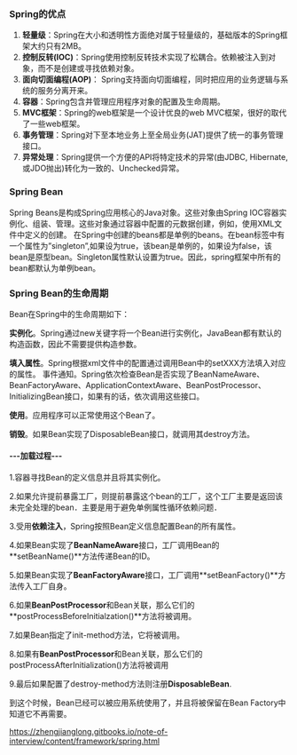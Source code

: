 ### Spring的优点

1. **轻量级**：Spring在大小和透明性方面绝对属于轻量级的，基础版本的Spring框架大约只有2MB。
2. **控制反转\(IOC\)**：Spring使用控制反转技术实现了松耦合。依赖被注入到对象，而不是创建或寻找依赖对象。
3. **面向切面编程\(AOP\)**： Spring支持面向切面编程，同时把应用的业务逻辑与系统的服务分离开来。
4. **容器**：Spring包含并管理应用程序对象的配置及生命周期。
5. **MVC框架**：Spring的web框架是一个设计优良的web MVC框架，很好的取代了一些web框架。
6. **事务管理**：Spring对下至本地业务上至全局业务\(JAT\)提供了统一的事务管理接口。
7. **异常处理**：Spring提供一个方便的API将特定技术的异常\(由JDBC, Hibernate, 或JDO抛出\)转化为一致的、Unchecked异常。

### Spring Bean

Spring Beans是构成Spring应用核心的Java对象。这些对象由Spring IOC容器实例化、组装、管理。这些对象通过容器中配置的元数据创建，例如，使用XML文件中定义的创建。 在Spring中创建的beans都是单例的beans。在bean标签中有一个属性为”singleton”,如果设为true，该bean是单例的，如果设为false，该bean是原型bean。Singleton属性默认设置为true。因此，spring框架中所有的bean都默认为单例bean。

### Spring Bean的生命周期

Bean在Spring中的生命周期如下：

**实例化**。Spring通过new关键字将一个Bean进行实例化，JavaBean都有默认的构造函数，因此不需要提供构造参数。

**填入属性**。Spring根据xml文件中的配置通过调用Bean中的setXXX方法填入对应的属性。 事件通知。Spring依次检查Bean是否实现了BeanNameAware、BeanFactoryAware、ApplicationContextAware、BeanPostProcessor、InitializingBean接口，如果有的话，依次调用这些接口。

**使用**。应用程序可以正常使用这个Bean了。

**销毁**。如果Bean实现了DisposableBean接口，就调用其destroy方法。

#### ---加载过程--- 

1.容器寻找Bean的定义信息并且将其实例化。 

2.如果允许提前暴露工厂，则提前暴露这个bean的工厂，这个工厂主要是返回该未完全处理的bean．主要是用于避免单例属性循环依赖问题． 

3.受用**依赖注入**，Spring按照Bean定义信息配置Bean的所有属性。

4.如果Bean实现了**BeanNameAware**接口，工厂调用Bean的**setBeanName\(\)**方法传递Bean的ID。 

5.如果Bean实现了**BeanFactoryAware**接口，工厂调用**setBeanFactory\(\)**方法传入工厂自身。 

6.如果**BeanPostProcessor**和Bean关联，那么它们的**postProcessBeforeInitialzation\(\)**方法将被调用。 

7.如果Bean指定了init-method方法，它将被调用。 

8.如果有**BeanPostProcessor**和Bean关联，那么它们的postProcessAfterInitialization\(\)方法将被调用 

9.最后如果配置了destroy-method方法则注册**DisposableBean**.

到这个时候，Bean已经可以被应用系统使用了，并且将被保留在Bean Factory中知道它不再需要。 

https://zhengjianglong.gitbooks.io/note-of-interview/content/framework/spring.html

